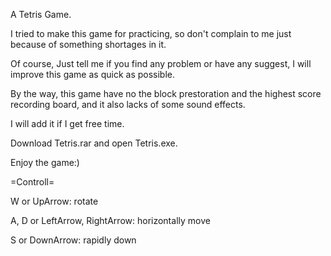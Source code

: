 A Tetris Game.

I tried to make this game for practicing, 
so don't complain to me just because of something shortages in it.

Of course,
Just tell me if you find any problem or have any suggest, I will improve this game as quick as possible.

By the way, this game have no the block prestoration and the highest score recording board, and it also lacks of some sound effects.

I will add it if I get free time.

Download Tetris.rar and open Tetris.exe. 

Enjoy the game:)

=Controll=

W or UpArrow: rotate

A, D or LeftArrow, RightArrow: horizontally move

S or DownArrow: rapidly down
